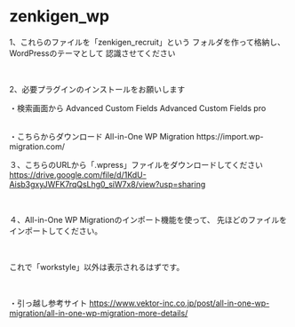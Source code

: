 # zenkigen_wp
1、これらのファイルを「zenkigen_recruit」という 
フォルダを作って格納し、WordPressのテーマとして 
認識させてください 

<br>

2、必要プラグインのインストールをお願いします 

・検索画面から 
Advanced Custom Fields 
Advanced Custom Fields pro 


<br>
・こちらからダウンロード 
All-in-One WP Migration 
https://import.wp-migration.com/ 


<br>

３、こちらのURLから「.wpress」ファイルをダウンロードしてください 
https://drive.google.com/file/d/1KdU-Aisb3gxyJWFK7rqQsLhg0_siW7x8/view?usp=sharing 

<br>

４、All-in-One WP Migrationのインポート機能を使って、 
先ほどのファイルをインポートしてください。 

<br>

これで「workstyle」以外は表示されるはずです。 

<br>

・引っ越し参考サイト
https://www.vektor-inc.co.jp/post/all-in-one-wp-migration/all-in-one-wp-migration-more-details/
